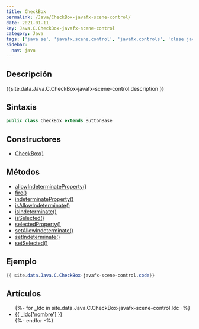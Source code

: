 ```yaml
---
title: CheckBox
permalink: /Java/CheckBox-javafx-scene-control/
date: 2021-01-11
key: Java.C.CheckBox-javafx-scene-control
category: Java
tags: ['java se', 'javafx.scene.control', 'javafx.controls', 'clase java', 'JavaFX 2.0']
sidebar: 
  nav: java
---
```


## Descripción
{{site.data.Java.C.CheckBox-javafx-scene-control.description }}

## Sintaxis
~~~java
public class CheckBox extends ButtonBase
~~~

## Constructores
* [CheckBox()](/Java/CheckBox-javafx-scene-control/CheckBox/)

## Métodos
* [allowIndeterminateProperty()](/Java/CheckBox-javafx-scene-control/allowIndeterminateProperty)
* [fire()](/Java/CheckBox-javafx-scene-control/fire)
* [indeterminateProperty()](/Java/CheckBox-javafx-scene-control/indeterminateProperty)
* [isAllowIndeterminate()](/Java/CheckBox-javafx-scene-control/isAllowIndeterminate)
* [isIndeterminate()](/Java/CheckBox-javafx-scene-control/isIndeterminate)
* [isSelected()](/Java/CheckBox-javafx-scene-control/isSelected)
* [selectedProperty()](/Java/CheckBox-javafx-scene-control/selectedProperty)
* [setAllowIndeterminate()](/Java/CheckBox-javafx-scene-control/setAllowIndeterminate)
* [setIndeterminate()](/Java/CheckBox-javafx-scene-control/setIndeterminate)
* [setSelected()](/Java/CheckBox-javafx-scene-control/setSelected)

## Ejemplo
~~~java
{{ site.data.Java.C.CheckBox-javafx-scene-control.code}}
~~~

## Artículos
<ul>
{%- for _ldc in site.data.Java.C.CheckBox-javafx-scene-control.ldc -%}
   <li>
       <a href="{{_ldc['url'] }}">{{ _ldc['nombre'] }}</a>
   </li>
{%- endfor -%}
</ul>
